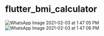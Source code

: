 # flutter_bmi_calculator

![WhatsApp Image 2021-02-03 at 1 47 05 PM](https://user-images.githubusercontent.com/66554769/106717940-5ec9b580-6626-11eb-8911-a0c24de867cc.jpeg)
![WhatsApp Image 2021-02-03 at 1 47 06 PM](https://user-images.githubusercontent.com/66554769/106717941-5f624c00-6626-11eb-8575-694ffa55ac62.jpeg)
